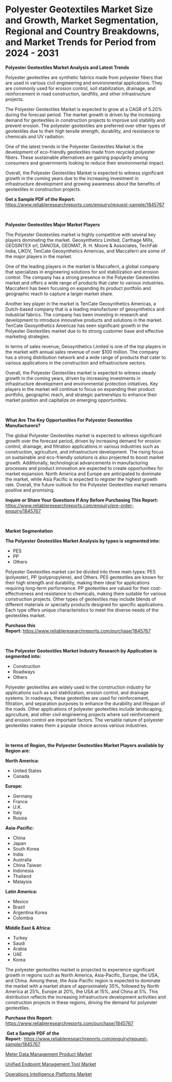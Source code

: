 <p><h1>Polyester Geotextiles Market Size and Growth, Market Segmentation, Regional and Country Breakdowns, and Market Trends for Period from 2024 -  2031</h1></p><p><strong>Polyester Geotextiles Market Analysis and Latest Trends</strong></p>
<p><p>Polyester geotextiles are synthetic fabrics made from polyester fibers that are used in various civil engineering and environmental applications. They are commonly used for erosion control, soil stabilization, drainage, and reinforcement in road construction, landfills, and other infrastructure projects.</p><p>The Polyester Geotextiles Market is expected to grow at a CAGR of 5.20% during the forecast period. The market growth is driven by the increasing demand for geotextiles in construction projects to improve soil stability and prevent erosion. The polyester geotextiles are preferred over other types of geotextiles due to their high tensile strength, durability, and resistance to chemicals and UV radiation.</p><p>One of the latest trends in the Polyester Geotextiles Market is the development of eco-friendly geotextiles made from recycled polyester fibers. These sustainable alternatives are gaining popularity among consumers and governments looking to reduce their environmental impact.</p><p>Overall, the Polyester Geotextiles Market is expected to witness significant growth in the coming years due to the increasing investment in infrastructure development and growing awareness about the benefits of geotextiles in construction projects.</p></p>
<p><strong>Get a Sample PDF of the Report:&nbsp;</strong> <a href="https://www.reliableresearchreports.com/enquiry/request-sample/1845767">https://www.reliableresearchreports.com/enquiry/request-sample/1845767</a></p>
<p>&nbsp;</p>
<p><strong>Polyester Geotextiles Major Market Players</strong></p>
<p><p>The Polyester Geotextiles market is highly competitive with several key players dominating the market. Geosynthetics Limited, Carthage Mills, GEOSINTEX srl, DANOSA, GEOMAT, R. H. Moore & Associates, TechFab India, LIKOV, TenCate Geosynthetics Americas, and Maccaferri are some of the major players in the market.</p><p>One of the leading players in the market is Maccaferri, a global company that specializes in engineering solutions for soil stabilization and erosion control. The company has a strong presence in the Polyester Geotextiles market and offers a wide range of products that cater to various industries. Maccaferri has been focusing on expanding its product portfolio and geographic reach to capture a larger market share.</p><p>Another key player in the market is TenCate Geosynthetics Americas, a Dutch-based company that is a leading manufacturer of geosynthetics and industrial fabrics. The company has been investing in research and development to introduce innovative products and solutions in the market. TenCate Geosynthetics Americas has seen significant growth in the Polyester Geotextiles market due to its strong customer base and effective marketing strategies.</p><p>In terms of sales revenue, Geosynthetics Limited is one of the top players in the market with annual sales revenue of over $100 million. The company has a strong distribution network and a wide range of products that cater to various applications in the construction and infrastructure sectors.</p><p>Overall, the Polyester Geotextiles market is expected to witness steady growth in the coming years, driven by increasing investments in infrastructure development and environmental protection initiatives. Key players in the market will continue to focus on expanding their product portfolio, geographic reach, and strategic partnerships to enhance their market position and capitalize on emerging opportunities.</p></p>
<p>&nbsp;</p>
<p><strong>What Are The Key Opportunities For Polyester Geotextiles Manufacturers?</strong></p>
<p><p>The global Polyester Geotextiles market is expected to witness significant growth over the forecast period, driven by increasing demand for erosion control, drainage, and filtration applications in various industries such as construction, agriculture, and infrastructure development. The rising focus on sustainable and eco-friendly solutions is also projected to boost market growth. Additionally, technological advancements in manufacturing processes and product innovation are expected to create opportunities for market expansion. North America and Europe are anticipated to dominate the market, while Asia Pacific is expected to register the highest growth rate. Overall, the future outlook for the Polyester Geotextiles market remains positive and promising.</p></p>
<p><strong>Inquire or Share Your Questions If Any Before Purchasing This Report:</strong> <a href="https://www.reliableresearchreports.com/enquiry/pre-order-enquiry/1845767">https://www.reliableresearchreports.com/enquiry/pre-order-enquiry/1845767</a></p>
<p>&nbsp;</p>
<p><strong>Market Segmentation</strong></p>
<p><strong>The Polyester Geotextiles Market Analysis by types is segmented into:</strong></p>
<p><ul><li>PES</li><li>PP</li><li>Others</li></ul></p>
<p><p>Polyester Geotextiles market can be divided into three main types: PES (polyester), PP (polypropylene), and Others. PES geotextiles are known for their high strength and durability, making them ideal for applications requiring long-term performance. PP geotextiles are valued for their cost-effectiveness and resistance to chemicals, making them suitable for various construction projects. Other types of geotextiles may include blends of different materials or specialty products designed for specific applications. Each type offers unique characteristics to meet the diverse needs of the geotextiles market.</p></p>
<p><strong>Purchase this Report:&nbsp;</strong><a href="https://www.reliableresearchreports.com/purchase/1845767">https://www.reliableresearchreports.com/purchase/1845767</a></p>
<p>&nbsp;</p>
<p><strong>The Polyester Geotextiles Market Industry Research by Application is segmented into:</strong></p>
<p><ul><li>Construction</li><li>Roadways</li><li>Others</li></ul></p>
<p><p>Polyester geotextiles are widely used in the construction industry for applications such as soil stabilization, erosion control, and drainage systems. In roadways, these geotextiles are used for reinforcement, filtration, and separation purposes to enhance the durability and lifespan of the roads. Other applications of polyester geotextiles include landscaping, agriculture, and other civil engineering projects where soil reinforcement and erosion control are important factors. The versatile nature of polyester geotextiles makes them a popular choice across various industries.</p></p>
<p>&nbsp;</p>
<p><strong>In terms of Region, the Polyester Geotextiles Market Players available by Region are:</strong></p>
<p>
    <p> <strong> North America: </strong>
        <ul>
            <li>United States</li>
            <li>Canada</li>
        </ul>
        </p> 
    <p> <strong> Europe: </strong>
        <ul>
            <li>Germany</li>
            <li>France</li>
            <li>U.K.</li>
            <li>Italy</li>
            <li>Russia</li>
        </ul>
        </p> 
    <p> <strong> Asia-Pacific: </strong>
        <ul>
            <li>China</li>
            <li>Japan</li>
            <li>South Korea</li>
            <li>India</li>
            <li>Australia</li>
            <li>China Taiwan</li>
            <li>Indonesia</li>
            <li>Thailand</li>
            <li>Malaysia</li>
        </ul>
        </p> 
    <p> <strong> Latin America: </strong>
        <ul>
            <li>Mexico</li>
            <li>Brazil</li>
            <li>Argentina Korea</li>
            <li>Colombia</li>
        </ul>
        </p> 
    <p> <strong> Middle East & Africa: </strong>
        <ul>
            <li>Turkey</li>
            <li>Saudi</li>
            <li>Arabia</li>
            <li>UAE</li>
            <li>Korea</li>
        </ul>
    </p>
    </p>
<p><p>The polyester geotextiles market is projected to experience significant growth in regions such as North America, Asia-Pacific, Europe, the USA, and China. Among these, the Asia-Pacific region is expected to dominate the market with a market share of approximately 35%, followed by North America at 25%, Europe at 20%, the USA at 15%, and China at 5%. This distribution reflects the increasing infrastructure development activities and construction projects in these regions, driving the demand for polyester geotextiles.</p></p>
<p><strong>Purchase this Report: </strong><a href="https://www.reliableresearchreports.com/purchase/1845767">https://www.reliableresearchreports.com/purchase/1845767</a></p>
<p>&nbsp;<strong>Get a Sample PDF of the Report:&nbsp;&nbsp;</strong><a href="https://www.reliableresearchreports.com/enquiry/request-sample/1845767">https://www.reliableresearchreports.com/enquiry/request-sample/1845767</a></p>
<p><strong></strong></p>
<p><p><a href="https://view.publitas.com/reportprime-1/meter-data-management-product-market-insights-market-players-and-forecast-till-2030/">Meter Data Management Product Market</a></p><p><a href="https://view.publitas.com/reportprime-1/unified-endpoint-management-tool-market-size-furnishes-valuable-information-encompassing-market-share-market-trends-and-projections-spanning-from-2023-to-2030/">Unified Endpoint Management Tool Market</a></p><p><a href="https://view.publitas.com/reportprime-1/operations-intelligence-platforms-market-size-market-share-and-global-market-analysis-report-2023-2030/">Operations Intelligence Platforms Market</a></p></p>